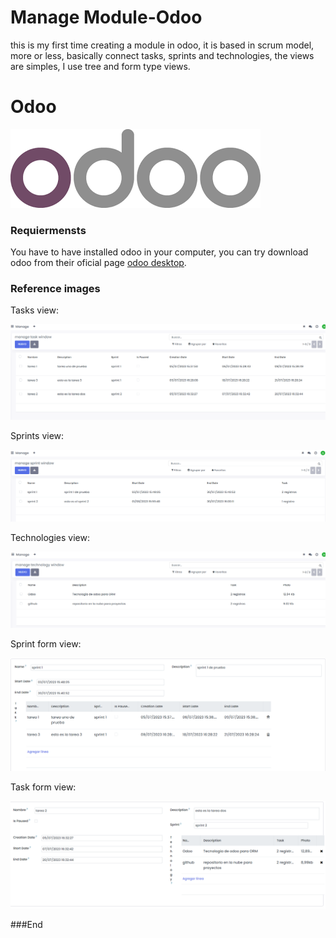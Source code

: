 # Manage Module-Odoo
this is my first time creating a module in odoo, it is based in scrum model, more or less, basically connect tasks, sprints and technologies, the views are simples, I use tree and form type views.

# Odoo

![](https://github.com/David203009/Manage-Module-Odoo/blob/master/img/descarga.png)

### Requiermensts
You have to have installed odoo in your computer, you can try download odoo from their oficial page  [odoo desktop](http:/https://www.odoo.com/es_ES/page/download/ "odoo desktop").

### Reference images

Tasks view:

![](https://github.com/David203009/Manage-Module-Odoo/blob/master/img/Screenshot%202023-07-16%20222659.png)

Sprints view:

![](https://github.com/David203009/Manage-Module-Odoo/blob/master/img/Screenshot%202023-07-16%20222708.png)

Technologies view:

![](https://github.com/David203009/Manage-Module-Odoo/blob/master/img/Screenshot%202023-07-16%20222715.png)

Sprint form view:

![](https://github.com/David203009/Manage-Module-Odoo/blob/master/img/Screenshot%202023-07-16%20222758.png)

Task form view:

![](https://github.com/David203009/Manage-Module-Odoo/blob/master/img/Screenshot%202023-07-16%20222817.png)


###End
